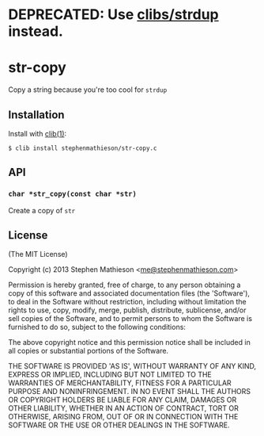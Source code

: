 
# DEPRECATED: Use [clibs/strdup](https://github.com/clibs/strdup) instead.

# str-copy

  Copy a string because you're too cool for `strdup`

## Installation

  Install with [clib(1)](https://github.com/clibs/clib):

    $ clib install stephenmathieson/str-copy.c

## API

### `char *str_copy(const char *str)`

  Create a copy of `str`

## License

(The MIT License)

Copyright (c) 2013 Stephen Mathieson &lt;me@stephenmathieson.com&gt;

Permission is hereby granted, free of charge, to any person obtaining
a copy of this software and associated documentation files (the
'Software'), to deal in the Software without restriction, including
without limitation the rights to use, copy, modify, merge, publish,
distribute, sublicense, and/or sell copies of the Software, and to
permit persons to whom the Software is furnished to do so, subject to
the following conditions:

The above copyright notice and this permission notice shall be
included in all copies or substantial portions of the Software.

THE SOFTWARE IS PROVIDED 'AS IS', WITHOUT WARRANTY OF ANY KIND,
EXPRESS OR IMPLIED, INCLUDING BUT NOT LIMITED TO THE WARRANTIES OF
MERCHANTABILITY, FITNESS FOR A PARTICULAR PURPOSE AND NONINFRINGEMENT.
IN NO EVENT SHALL THE AUTHORS OR COPYRIGHT HOLDERS BE LIABLE FOR ANY
CLAIM, DAMAGES OR OTHER LIABILITY, WHETHER IN AN ACTION OF CONTRACT,
TORT OR OTHERWISE, ARISING FROM, OUT OF OR IN CONNECTION WITH THE
SOFTWARE OR THE USE OR OTHER DEALINGS IN THE SOFTWARE.
